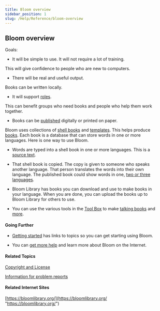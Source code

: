 ```yaml
---
title: Bloom overview
sidebar_position: 1
slug: /Help/Reference/bloom-overview
---
```


## Bloom overview

Goals:

-   It will be simple to use. It will not require a lot of training.
    

This will give confidence to people who are new to computers.

-   There will be real and useful output.
    

Books can be written locally.

-   It will support [roles](../Concepts/Roles.md).
    

This can benefit groups who need books and people who help them work together.

-   Books can be [published](../Tasks/Publish_tasks/Publish_tasks_overview.md) digitally or printed on paper.
    

Bloom uses collections of [shell books](../Concepts/Shell_book.md) and [templates](../Concepts/Template.md). This helps produce [books](../Concepts/Book.md). Each book is a database that can store words in one or more languages. Here is one way to use Bloom.

-   Words are typed into a shell book in one or more languages. This is a [source text](../Concepts/Source_text.md).
    
-   That shell book is copied. The copy is given to someone who speaks another language. That person translates the words into their own language. The published book could show words in one, [two or three languages](../Concepts/Bilingual_or_trilingual_books.md).
    
-   Bloom Library has books you can download and use to make books in your language. When you are done, you can upload the books up to Bloom Library for others to use.
    
-   You can use the various tools in the [Tool Box](../Concepts/Tool_Box.md) to make [talking books](../Tasks/Edit_tasks/Record_Audio/Talking_Book_Tool_overview.md) and [more](../Tasks/Edit_tasks/Edit_tasks_overview.md).
    

#### Going Further

-   [Getting started](Getting_started.md) has links to topics so you can get starting using Bloom.
    
-   You can [get more help](Get_More_Help.md) and learn more about Bloom on the Internet.
    

#### Related Topics

[Copyright and License](Copyright_and_License.md)

[Information for problem reports](Information_for_problem_reports.md)

#### Related Internet Sites

[https://bloomlibrary.org/](https://bloomlibrary.org/ "https://bloomlibrary.org/")